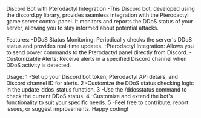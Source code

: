 Discord Bot with Pterodactyl Integration
-This Discord bot, developed using the discord.py library, provides seamless integration with the Pterodactyl game server control panel. It monitors and reports the DDoS status of your server, allowing you to stay informed about potential attacks.


Features:
-DDoS Status Monitoring: Periodically checks the server's DDoS status and provides real-time updates.
-Pterodactyl Integration: Allows you to send power commands to the Pterodactyl panel directly from Discord.
-Customizable Alerts: Receive alerts in a specified Discord channel when DDoS activity is detected.



Usage:
1 -Set up your Discord bot token, Pterodactyl API details, and Discord channel ID for alerts.
2 -Customize the DDoS status checking logic in the update_ddos_status function.
3 -Use the /ddosstatus command to check the current DDoS status.
4 -Customize and extend the bot's functionality to suit your specific needs.
5 -Feel free to contribute, report issues, or suggest improvements. Happy coding!
